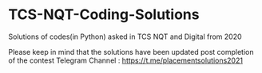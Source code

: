 # TCS-NQT-Coding-Solutions
Solutions of codes(in Python) asked in TCS NQT and Digital from 2020 					
									
									
									
									
Please keep in mind that the solutions have been updated post completion of the contest
Telegram Channel : https://t.me/placementsolutions2021 
